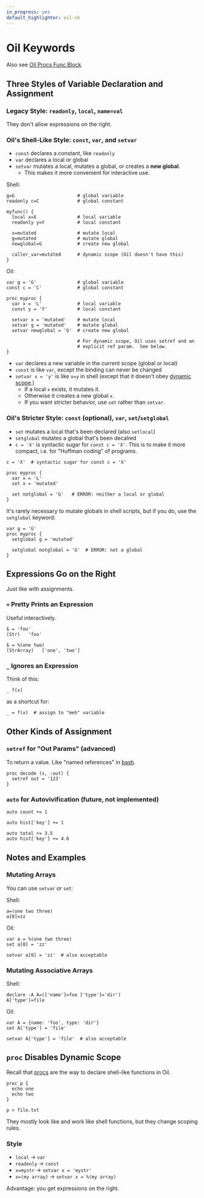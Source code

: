 ```yaml
---
in_progress: yes
default_highlighter: oil-sh
---
```


Oil Keywords
============

Also see [Oil Procs Func Block](oil-proc-func-block.html).

<div id="toc">
</div>

## Three Styles of Variable Declaration and Assignment

### Legacy Style: `readonly`, `local`, `name=val`

They don't allow expressions on the right.

### Oil's Shell-Like Style: `const`, `var`, and `setvar`

- `const` declares a constant, like `readonly`
- `var` declares a local or global
- `setvar` mutates a local, mutates a global, or creates a **new global**.
  - This makes it more convenient for interactive use.

Shell:

    g=G                       # global variable
    readonly c=C              # global constant

    myfunc() {
      local x=X               # local variable
      readonly y=Y            # local constant

      x=mutated               # mutate local
      g=mutated               # mutate global
      newglobal=G             # create new global

      caller_var=mutated      # dynamic scope (Oil doesn't have this)
    }

Oil:

    var g = 'G'               # global variable
    const c = 'C'             # global constant

    proc myproc {
      var x = 'L'             # local variable
      const y = 'Y'           # local constant

      setvar x = 'mutated'    # mutate local
      setvar g = 'mutated'    # mutate global
      setvar newglobal = 'G'  # create new global

                              # For dynamic scope, Oil uses setref and an
                              # explicit ref param.  See below.
    }

- `var` declares a new variable in the current scope (global or local)
- `const` is like `var`, except the binding can never be changed
- `setvar x = 'y'` is like `x=y` in shell (except that it doesn't obey [dynamic
  scope]($xref:dynamic-scope).)
  - If a local `x` exists, it mutates it.
  - Otherwise it creates a new global `x`.
  - If you want stricter behavior, use `set` rather than `setvar`.

### Oil's Stricter Style: `const` (optional), `var`, `set`/`setglobal`

- `set` mutates a local that's been declared (also `setlocal`)
- `setglobal` mutates a global that's been decalred
- `c = 'X'` is syntactic sugar for `const c = 'X'`.  This is to make it more
  compact, i.e. for "Huffman coding" of programs.

```
c = 'X'  # syntactic sugar for const c = 'X'

proc myproc {
  var x = 'L'
  set x = 'mutated' 

  set notglobal = 'G'   # ERROR: neither a local or global
}
```

It's rarely necessary to mutate globals in shell scripts, but if you do, use
the `setglobal` keyword:

```
var g = 'G'
proc myproc {
  setglobal g = 'mutated'

  setglobal notglobal = 'G'  # ERROR: not a global
}
```

## Expressions Go on the Right

Just like with assignments.

### `=` Pretty Prints an Expression

Useful interactively.


    $ = 'foo'
    (Str)   'foo'
    
    $ = %(one two)
    (StrArray)   ['one', 'two']

### `_` Ignores an Expression

Think of this:

    _ f(x)

as a shortcut for:

    _ = f(x)  # assign to "meh" variable


## Other Kinds of Assignment

### `setref` for "Out Params" (advanced)

To return a value.  Like "named references" in [bash]($xref:bash).

    proc decode (s, :out) {
      setref out = '123'
    }

### `auto` for Autovivification (future, not implemented)

    auto count += 1

    auto hist['key'] += 1

    auto total += 3.5
    auto hist['key'] += 4.6

<!--

### Declaration / Assignment

### Mutation

Expressions like these should all work.  They're basically identical to Python,
except that you use the `setvar` or `set` keyword to change locations.

There implementation is still pretty hacky, but it's good to settle on syntax and semantics.

```
set x[1] = 2
set d['key'] = 3
set func_returning_list()[3] = 3
set x, y = y, x  # swap
set x.foo, x.bar = foo, bar
```

https://github.com/oilshell/oil/commit/64e1e9c91c541e495fee4a39e5a23bc775ae3104

-->

## Notes and Examples

### Mutating Arrays

You can use `setvar` or `set`:

Shell:


    a=(one two three)
    a[0]=zz

Oil:

    var a = %(one two three)
    set a[0] = 'zz'
    
    setvar a[0] = 'zz'  # also acceptable

### Mutating Associative Arrays

Shell:

    declare -A A=(['name']=foo ['type']='dir')
    A['type']=file

Oil:

    var A = {name: 'foo', type: 'dir'}
    set A['type'] = 'file'
    
    setvar A['type'] = 'file'  # also acceptable



## `proc` Disables Dynamic Scope

Recall that [procs](oil-proc-func-block.html) are the way to declare shell-like
functions in Oil.

    proc p {
      echo one
      echo two
    }
    
    p > file.txt

They mostly look like and work like shell functions, but they change scoping rules.

### Style

- `local` -> `var`
- `readonly` -> `const`
- `x=mystr` -> `setvar x = 'mystr'`
- `x=(my array)` -> `setvar x = %(my array)`

Advantage: you get expressions on the right.


<!--

## Variables and Assignment

TODO: Merge this


I just implemented some more Oil language semantics! [1]

In shell (and Python), there's no difference between variable declaration and mutation.  These are valid:

```
declare x=1  
declare x=2  # mutates x, "declare" is something of a misnomer
x=2  # better way of mutating x
f() {
  local y=1
  local y=2  # mutates y
  y=2  # better way of mutating y
}
```

Likewise, `z=3` can be any of these 3, depending on the context:

1. mutating a local
2. mutating a global
3. creating a new global

In Oil, there are separate keywords for declaring variables and mutating them.

```
var x = 1
var x = 2  # error: it's already declared

setvar x = 2  # successful mutation
set x = 2  # I plan to add shopt -s parse-set to take over the 'set' builtin, which can be replaced with `shopt` or `builtin set`
```

(Ever notice that the set and unset builtins aren't opposites in shell ?!?!)

You can mutate a global from a function:

```
var myglobal = 'g'
f() {
    set myglobal = 'new'
      set other = 'foo'  # error: not declared yet!
}
```

Comments appreciated!

[1] https://github.com/oilshell/oil/commit/54754f3e8298bc3c272416eb0fc96946c8fa0694


I just implemented `shopt -s parse_set`:

https://github.com/oilshell/oil/commit/277c3525aacad48947124c70a52176f5ee447bc5

Note that `shopt -s all:oil` turns on all the `parse_*` options.

So now you can do:

```
var x = 1
set x = 2
setvar x = 3  # don't need this long way
```

To use the `set` builtin, prefix it with `builtin`

```
builtin set -o errexit
builtin set -- a b c
```

Most programs shouldn't need to use the `set` builtin in Oil.  Of course, `shopt -u parse_set` unsets it if desired.

Comments welcome!

-->
